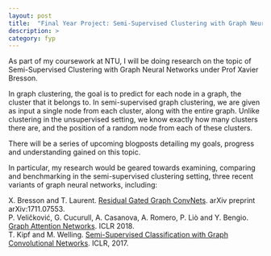 ```yaml
---
layout: post
title:  "Final Year Project: Semi-Supervised Clustering with Graph Neural Networks"
description: >
category: fyp
---
```


As part of my coursework at NTU, I will be doing research on the topic of Semi-Supervised Clustering with Graph Neural Networks under Prof Xavier Bresson.

In graph clustering, the goal is to predict for each node in a graph, the cluster that it belongs to. In semi-supervised graph clustering, we are given as input a single node from each cluster, along with the entire graph. Unlike clustering in the unsupervised setting, we know exactly how many clusters there are, and the position of a random node from each of these clusters.

There will be a series of upcoming blogposts detailing my goals, progress and understanding gained on this topic.

In particular, my research would be geared towards examining, comparing and benchmarking in the semi-supervised clustering setting, three recent variants of graph neural networks, including:  

X. Bresson and T. Laurent. [Residual Gated Graph ConvNets](https://arxiv.org/pdf/1711.07553.pdf). arXiv preprint arXiv:1711.07553.  
P. Veličković, G. Cucurull, A. Casanova, A. Romero, P. Liò and Y. Bengio. [Graph Attention Networks](https://openreview.net/pdf?id=rJXMpikCZ). ICLR 2018.  
T. Kipf and M. Welling. [Semi-Supervised Classification with Graph Convolutional Networks](https://openreview.net/pdf?id=SJU4ayYgl). ICLR, 2017.  
